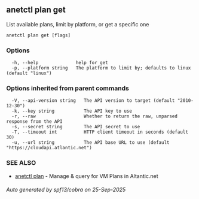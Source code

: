 ## anetctl plan get

List available plans, limit by platform, or get a specific one

```
anetctl plan get [flags]
```

### Options

```
  -h, --help              help for get
  -p, --platform string   The platform to limit by; defaults to linux (default "linux")
```

### Options inherited from parent commands

```
  -V, --api-version string   The API version to target (default "2010-12-30")
  -k, --key string           The API key to use
  -r, --raw                  Whether to return the raw, unparsed response from the API
  -s, --secret string        The API secret to use
  -T, --timeout int          HTTP client timeout in seconds (default 30)
  -u, --url string           The API base URL to use (default "https://cloudapi.atlantic.net")
```

### SEE ALSO

* [anetctl plan](anetctl_plan.md)	 - Manage & query for VM Plans in Altantic.net

###### Auto generated by spf13/cobra on 25-Sep-2025
